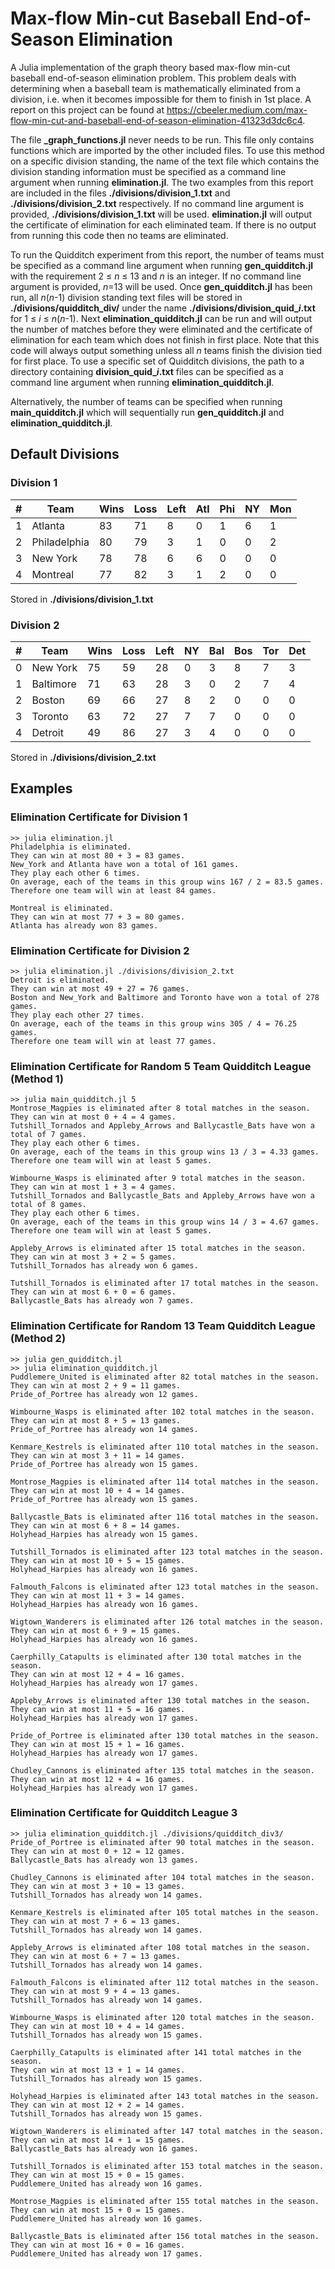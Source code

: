 # Max-flow Min-cut Baseball End-of-Season Elimination
A Julia implementation of the graph theory based max-flow min-cut baseball end-of-season elimination problem. This problem deals with determining when a baseball team is mathematically eliminated from a division, i.e. when it becomes impossible for them to finish in 1st place. A report on this project can be found at https://cbeeler.medium.com/max-flow-min-cut-and-baseball-end-of-season-elimination-41323d3dc6c4.

The file **_graph_functions.jl** never needs to be run. This file only contains functions which are imported by the other included files. To use this method on a specific division standing, the name of the text file which contains the division standing information must be specified as a command line argument when running **elimination.jl**. The two examples from this report are included in the files **./divisions/division_1.txt** and **./divisions/division_2.txt** respectively. If no command line argument is provided, **./divisions/division_1.txt** will be used. **elimination.jl** will output the certificate of elimination for each eliminated team. If there is no output from running this code then no teams are eliminated.

To run the Quidditch experiment from this report, the number of teams must be specified as a command line argument when running **gen_quidditch.jl** with the requirement 2 &leq; *n* &leq; 13 and *n* is an integer. If no command line argument is provided, *n*=13 will be used. Once **gen_quidditch.jl** has been run, all *n*(*n*-1) division standing text files will be stored in **./divisions/quidditch_div/** under the name **./divisions/division_quid_*i*.txt** for 1 &leq; *i* &leq; *n*(*n*-1). Next **elimination_quidditch.jl** can be run and will output the number of matches before they were eliminated and the certificate of elimination for each team which does not finish in first place. Note that this code will always output something unless all *n* teams finish the division tied for first place. To use a specific set of Quidditch divisions, the path to a directory containing **division_quid_*i*.txt** files can be specified as a command line argument when running **elimination_quidditch.jl**.

Alternatively, the number of teams can be specified when running **main_quidditch.jl** which will sequentially run **gen_quidditch.jl** and **elimination_quidditch.jl**.

## Default Divisions

### Division 1

|#|Team        |Wins|Loss|Left|Atl|Phi|NY |Mon|
|-|------------|----|----|----|---|---|---|---|
|1|Atlanta     |83  |71  |8   |0  |1  |6  |1  |
|2|Philadelphia|80  |79  |3   |1  |0  |0  |2  |
|3|New York    |78  |78  |6   |6  |0  |0  |0  |
|4|Montreal    |77  |82  |3   |1  |2  |0  |0  |

Stored in **./divisions/division_1.txt**

### Division 2

|#|Team        |Wins|Loss|Left|NY |Bal|Bos|Tor|Det|
|-|------------|----|----|----|---|---|---|---|---|
|0|New York    |75  |59  |28  |0  |3  |8  |7  |3  |
|1|Baltimore   |71  |63  |28  |3  |0  |2  |7  |4  |
|2|Boston      |69  |66  |27  |8  |2  |0  |0  |0  |
|3|Toronto     |63  |72  |27  |7  |7  |0  |0  |0  |
|4|Detroit     |49  |86  |27  |3  |4  |0  |0  |0  |

Stored in **./divisions/division_2.txt**

## Examples

### Elimination Certificate for Division 1

    >> julia elimination.jl
    Philadelphia is eliminated.
    They can win at most 80 + 3 = 83 games.
    New_York and Atlanta have won a total of 161 games.
    They play each other 6 times.
    On average, each of the teams in this group wins 167 / 2 = 83.5 games.
    Therefore one team will win at least 84 games.
     
    Montreal is eliminated.
    They can win at most 77 + 3 = 80 games.
    Atlanta has already won 83 games.

### Elimination Certificate for Division 2

    >> julia elimination.jl ./divisions/division_2.txt
    Detroit is eliminated.
    They can win at most 49 + 27 = 76 games.
    Boston and New_York and Baltimore and Toronto have won a total of 278 games.
    They play each other 27 times.
    On average, each of the teams in this group wins 305 / 4 = 76.25 games.
    Therefore one team will win at least 77 games.

### Elimination Certificate for Random 5 Team Quidditch League (Method 1)

    >> julia main_quidditch.jl 5
    Montrose_Magpies is eliminated after 8 total matches in the season.
    They can win at most 0 + 4 = 4 games.
    Tutshill_Tornados and Appleby_Arrows and Ballycastle_Bats have won a total of 7 games.
    They play each other 6 times.
    On average, each of the teams in this group wins 13 / 3 = 4.33 games.
    Therefore one team will win at least 5 games.
     
    Wimbourne_Wasps is eliminated after 9 total matches in the season.
    They can win at most 1 + 3 = 4 games.
    Tutshill_Tornados and Ballycastle_Bats and Appleby_Arrows have won a total of 8 games.
    They play each other 6 times.
    On average, each of the teams in this group wins 14 / 3 = 4.67 games.
    Therefore one team will win at least 5 games.

    Appleby_Arrows is eliminated after 15 total matches in the season.
    They can win at most 3 + 2 = 5 games.
    Tutshill_Tornados has already won 6 games.

    Tutshill_Tornados is eliminated after 17 total matches in the season.
    They can win at most 6 + 0 = 6 games.
    Ballycastle_Bats has already won 7 games.

### Elimination Certificate for Random 13 Team Quidditch League (Method 2)

    >> julia gen_quidditch.jl
    >> julia elimination_quidditch.jl 
    Puddlemere_United is eliminated after 82 total matches in the season.
    They can win at most 2 + 9 = 11 games.
    Pride_of_Portree has already won 12 games.
     
    Wimbourne_Wasps is eliminated after 102 total matches in the season.
    They can win at most 8 + 5 = 13 games.
    Pride_of_Portree has already won 14 games.
      
    Kenmare_Kestrels is eliminated after 110 total matches in the season.
    They can win at most 3 + 11 = 14 games.
    Pride_of_Portree has already won 15 games.
       
    Montrose_Magpies is eliminated after 114 total matches in the season.
    They can win at most 10 + 4 = 14 games.
    Pride_of_Portree has already won 15 games.

    Ballycastle_Bats is eliminated after 116 total matches in the season.
    They can win at most 6 + 8 = 14 games.
    Holyhead_Harpies has already won 15 games.

    Tutshill_Tornados is eliminated after 123 total matches in the season.
    They can win at most 10 + 5 = 15 games.
    Holyhead_Harpies has already won 16 games.

    Falmouth_Falcons is eliminated after 123 total matches in the season.
    They can win at most 11 + 3 = 14 games.
    Holyhead_Harpies has already won 16 games.

    Wigtown_Wanderers is eliminated after 126 total matches in the season.
    They can win at most 6 + 9 = 15 games.
    Holyhead_Harpies has already won 16 games.

    Caerphilly_Catapults is eliminated after 130 total matches in the season.
    They can win at most 12 + 4 = 16 games.
    Holyhead_Harpies has already won 17 games.

    Appleby_Arrows is eliminated after 130 total matches in the season.
    They can win at most 11 + 5 = 16 games.
    Holyhead_Harpies has already won 17 games.

    Pride_of_Portree is eliminated after 130 total matches in the season.
    They can win at most 15 + 1 = 16 games.
    Holyhead_Harpies has already won 17 games.

    Chudley_Cannons is eliminated after 135 total matches in the season.
    They can win at most 12 + 4 = 16 games.
    Holyhead_Harpies has already won 17 games.

### Elimination Certificate for Quidditch League 3

    >> julia elimination_quidditch.jl ./divisions/quidditch_div3/
    Pride_of_Portree is eliminated after 90 total matches in the season.
    They can win at most 0 + 12 = 12 games.
    Ballycastle_Bats has already won 13 games.

    Chudley_Cannons is eliminated after 104 total matches in the season.
    They can win at most 3 + 10 = 13 games.
    Tutshill_Tornados has already won 14 games.

    Kenmare_Kestrels is eliminated after 105 total matches in the season.
    They can win at most 7 + 6 = 13 games.
    Tutshill_Tornados has already won 14 games.

    Appleby_Arrows is eliminated after 108 total matches in the season.
    They can win at most 6 + 7 = 13 games.
    Tutshill_Tornados has already won 14 games.

    Falmouth_Falcons is eliminated after 112 total matches in the season.
    They can win at most 9 + 4 = 13 games.
    Tutshill_Tornados has already won 14 games.

    Wimbourne_Wasps is eliminated after 120 total matches in the season.
    They can win at most 10 + 4 = 14 games.
    Tutshill_Tornados has already won 15 games.

    Caerphilly_Catapults is eliminated after 141 total matches in the season.
    They can win at most 13 + 1 = 14 games.
    Tutshill_Tornados has already won 15 games.

    Holyhead_Harpies is eliminated after 143 total matches in the season.
    They can win at most 12 + 2 = 14 games.
    Tutshill_Tornados has already won 15 games.

    Wigtown_Wanderers is eliminated after 147 total matches in the season.
    They can win at most 14 + 1 = 15 games.
    Ballycastle_Bats has already won 16 games.

    Tutshill_Tornados is eliminated after 153 total matches in the season.
    They can win at most 15 + 0 = 15 games.
    Puddlemere_United has already won 16 games.

    Montrose_Magpies is eliminated after 155 total matches in the season.
    They can win at most 15 + 0 = 15 games.
    Puddlemere_United has already won 16 games.

    Ballycastle_Bats is eliminated after 156 total matches in the season.
    They can win at most 16 + 0 = 16 games.
    Puddlemere_United has already won 17 games.
